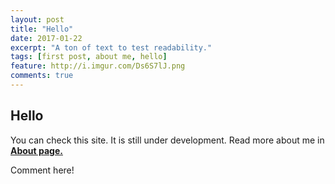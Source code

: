 ```yaml
---
layout: post
title: "Hello"
date: 2017-01-22
excerpt: "A ton of text to test readability."
tags: [first post, about me, hello]
feature: http://i.imgur.com/Ds6S7lJ.png
comments: true
---
```


## Hello

You can check this site. It is still under development. Read more about me in <a href="https://hrishi1999.github.io//about/"><b>About page.</b></a>

Comment here! 